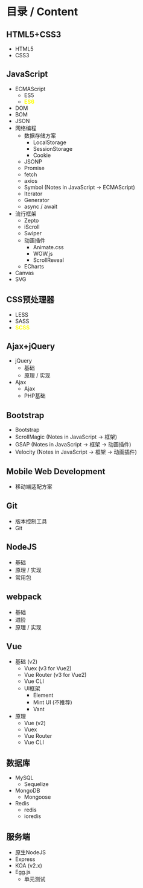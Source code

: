 # 目录 / Content



## HTML5+CSS3

- HTML5
- CSS3



## JavaScript

- ECMAScript
    - ES5
    - <span style="color: yellow; font-weight: bold">ES6</span>
- DOM
- BOM
- JSON
- 网络编程
    - 数据存储方案
        - LocalStorage
        - SessionStorage
        - Cookie
    - JSONP
    - Promise
    - fetch
    - axios
    - Symbol (Notes in JavaScript -> ECMAScript)
    - Iterator
    - Generator
    - async / await
- 流行框架
    - Zepto
    - iScroll
    - Swiper
    - 动画插件
        - Animate.css
        - WOW.js
        - ScrollReveal
    - ECharts
- Canvas
- SVG



## CSS预处理器

- LESS
- SASS
- <span style="color: yellow; font-weight: bold">SCSS</span>



## Ajax+jQuery

- jQuery
    - 基础
    - 原理 / 实现
- Ajax
    - Ajax
    - PHP基础



## Bootstrap

- Bootstrap
- ScrollMagic (Notes in JavaScript -> 框架)
- GSAP (Notes in JavaScript -> 框架 -> 动画插件)
- Velocity (Notes in JavaScript -> 框架 -> 动画插件)



## Mobile Web Development

- 移动端适配方案



## Git

- 版本控制工具
- Git



## NodeJS

- 基础
- 原理 / 实现
- 常用包



## webpack

- 基础
- 进阶
- 原理 / 实现



## Vue

- 基础 (v2)
    - Vuex (v3 for Vue2)
    - Vue Router (v3 for Vue2)
    - Vue CLI
    - UI框架
        - Element
        - Mint UI (不推荐)
        - Vant
- 原理
    - Vue (v2)
    - Vuex
    - Vue Router
    - Vue CLI




## 数据库

- MySQL
  - Sequelize
- MongoDB
  - Mongoose
- Redis
  - redis
  - ioredis



## 服务端

- 原生NodeJS
- Express
- KOA (v2.x)
- Egg.js
  - 单元测试
